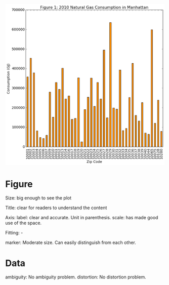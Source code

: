 ![kKristin Korsberg plot](https://github.com/clairehxq/PUI2016_xh895/blob/master/HW8_xh895/kk3374_plot.png)

# Figure
Size: big enough to see the plot

Title: clear for readers to understand the content

Axis: 
      label: clear and accurate. Unit in parenthesis.
      scale: has made good use of the space.
      
Fitting: -

marker: Moderate size. Can easily distinguish from each other.

# Data
ambiguity: No ambiguity problem.
distortion: No distortion problem.


